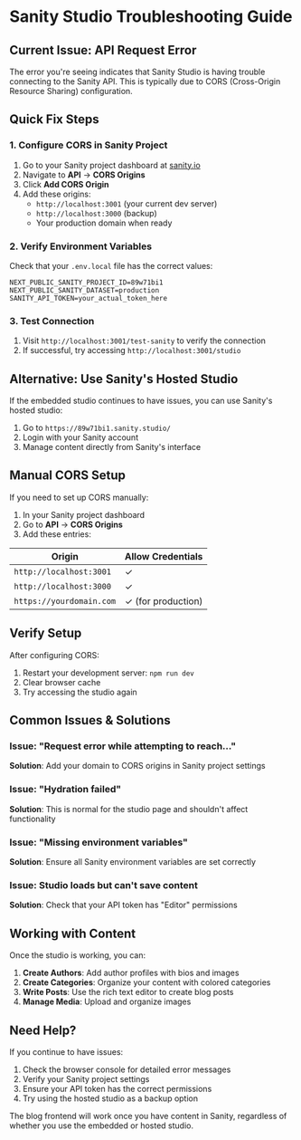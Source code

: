 # Sanity Studio Troubleshooting Guide

## Current Issue: API Request Error

The error you're seeing indicates that Sanity Studio is having trouble connecting to the Sanity API. This is typically due to CORS (Cross-Origin Resource Sharing) configuration.

## Quick Fix Steps

### 1. Configure CORS in Sanity Project

1. Go to your Sanity project dashboard at [sanity.io](https://sanity.io)
2. Navigate to **API** → **CORS Origins**
3. Click **Add CORS Origin**
4. Add these origins:
   - `http://localhost:3001` (your current dev server)
   - `http://localhost:3000` (backup)
   - Your production domain when ready

### 2. Verify Environment Variables

Check that your `.env.local` file has the correct values:

```env
NEXT_PUBLIC_SANITY_PROJECT_ID=89w71bi1
NEXT_PUBLIC_SANITY_DATASET=production
SANITY_API_TOKEN=your_actual_token_here
```

### 3. Test Connection

1. Visit `http://localhost:3001/test-sanity` to verify the connection
2. If successful, try accessing `http://localhost:3001/studio`

## Alternative: Use Sanity's Hosted Studio

If the embedded studio continues to have issues, you can use Sanity's hosted studio:

1. Go to `https://89w71bi1.sanity.studio/`
2. Login with your Sanity account
3. Manage content directly from Sanity's interface

## Manual CORS Setup

If you need to set up CORS manually:

1. In your Sanity project dashboard
2. Go to **API** → **CORS Origins**
3. Add these entries:

| Origin | Allow Credentials |
|--------|------------------|
| `http://localhost:3001` | ✓ |
| `http://localhost:3000` | ✓ |
| `https://yourdomain.com` | ✓ (for production) |

## Verify Setup

After configuring CORS:

1. Restart your development server: `npm run dev`
2. Clear browser cache
3. Try accessing the studio again

## Common Issues & Solutions

### Issue: "Request error while attempting to reach..."
**Solution**: Add your domain to CORS origins in Sanity project settings

### Issue: "Hydration failed"
**Solution**: This is normal for the studio page and shouldn't affect functionality

### Issue: "Missing environment variables"
**Solution**: Ensure all Sanity environment variables are set correctly

### Issue: Studio loads but can't save content
**Solution**: Check that your API token has "Editor" permissions

## Working with Content

Once the studio is working, you can:

1. **Create Authors**: Add author profiles with bios and images
2. **Create Categories**: Organize your content with colored categories
3. **Write Posts**: Use the rich text editor to create blog posts
4. **Manage Media**: Upload and organize images

## Need Help?

If you continue to have issues:

1. Check the browser console for detailed error messages
2. Verify your Sanity project settings
3. Ensure your API token has the correct permissions
4. Try using the hosted studio as a backup option

The blog frontend will work once you have content in Sanity, regardless of whether you use the embedded or hosted studio.
